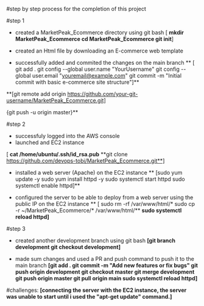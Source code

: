 #step by step process for the completion of this project

#step 1
-  created a MarketPeak_Ecommerce directory using git bash
   [ **mkdir MarketPeak_Ecommerce
    cd MarketPeak_Ecommerce
    git init**]

-  created an Html file by downloading an E-commerce web template
-  successfully added and commited the changes on the main branch
   **  [  git add .
       git config --global user.name "YourUsername"
       git config --global user.email "youremail@example.com"
       git commit -m "Initial commit with basic e-commerce site structure"]**

**[git remote add origin https://github.com/your-git-username/MarketPeak_Ecommerce.git]

{git push -u origin master}**

#step 2
-  successfuly logged into the AWS console 
-  launched and EC2 instance

 [ **cat /home/ubuntu/.ssh/id_rsa.pub**
**git clone https://github.com/devops-tobi/MarketPeak_Ecommerce.git**]

-  installed a web server (Apache) on the EC2 instance
**  [sudo yum update -y
sudo yum install httpd -y
sudo systemctl start httpd
sudo systemctl enable httpd]**

-  configured the server to be able to deploy from a web server using the public IP on the EC2 instance
** [ sudo rm -rf /var/www/html/*
sudo cp -r ~/MarketPeak_Ecommerce/* /var/www/html/**
**sudo systemctl reload httpd]**


#step 3
-  created another development branch using git bash
  **[git branch development
git checkout development]**

-  made sum changes and used a PR and push command to push it to the main branch
**[git add .
git commit -m "Add new features or fix bugs"
git push origin development
git checkout master
git merge development
git push origin master
git pull origin main
sudo systemctl reload httpd]**

#challenges:
**[connecting the server with the EC2 instance, the server was unable to start until i used the "apt-get update" command.]**

